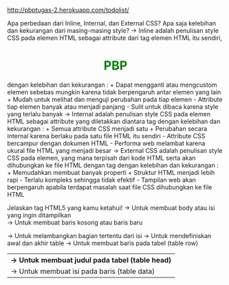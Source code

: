 http://pbptugas-2.herokuapp.com/todolist/


Apa perbedaan dari Inline, Internal, dan External CSS? Apa saja kelebihan dan kekurangan dari masing-masing style?
    → Inline adalah penulisan style CSS pada elemen HTML sebagai attribute dari tag elemen HTML itu sendiri,
        <h1 style="color:green;text-align:center;">PBP</h1>
        dengan kelebihan dan kekurangan :
               + Dapat mengganti atau mengcustom elemen sebebas mungkin karena tidak berpengaruh antar elemen yang lain
               + Mudah untuk melihat dan menguji perubahan pada tiap elemen
               - Attribute tiap elemen banyak atau menjadi panjang
               - Sulit untuk dibaca karena style yang terlalu banyak
    → Internal adalah penulisan style CSS pada elemen HTML sebagai attribute yang diletakkan diantara tag <style>
            <style> 
                h1 {
                    color: green;
                    text-align:center;
                } 
            </style>
            dengan kelebihan dan kekurangan :
                    + Semua attribute CSS menjadi satu
                    + Perubahan secara internal karena berlaku pada satu file HTML itu sendiri
                    - Attribute CSS bercampur dengan dokumen HTML
                    - Performa web melambat karena ukural file HTML yang menjadi besar
    → External CSS adalah penulisan style CSS pada elemen, yang mana terpisah dari kode HTML serta akan dihubungkan ke file HTML dengan tag <link>
        <link rel="stylesheet" href="https://cdn.jsdelivr.net/npm/bootstrap@4.3.1/dist/css/bootstrap.min.css" integrity="sha384-ggOyR0iXCbMQv3Xipma34MD+dH/1fQ784/j6cY/iJTQUOhcWr7x9JvoRxT2MZw1T" crossorigin="anonymous">
        dengan kelebihan dan kekurangan :
                + Memudahkan membuat banyak properti
                + Struktur HTML menjadi lebih rapi 
                - Terlalu kompleks sehingga tidak efektif
                - Tampilan web akan berpengaruh apabila terdapat masalah saat file CSS dihubungkan ke file HTML


Jelaskan tag HTML5 yang kamu ketahui!
    <body> → Untuk membuat body atau isi yang ingin ditampilkan
    <br> → Untuk membuat baris kosong atau baris baru
    <div> →  Untuk melambangkan bagian tertentu dari isi
    <table> → Untuk mendefiniskan awal dan akhir table
    <th> → Untuk membuat judul pada tabel (table head)
    <tr> → Untuk membuat baris pada tabel (table row)
    <td> → Untuk membuat isi pada baris (table data)
    <title> → Untuk membuah judul halaman web
    <a> → Untuk memasukkan link aktif pada elemen HTML
    <button> → Untuk membuat tombol


Jelaskan tipe-tipe CSS selector yang kamu ketahui!
    ID selector → Untuk menerapkan style pada elemen berdasarkan ID, dengan #id-example {}
    Class selector → Untuk menerapkan style pada elemen berdasarkan class, dengan .class-example {}
    Tag selector → Untuk menerapkan syle pada elemen berdasarkan tag, dengan p {}


Jelaskan bagaimana cara kamu mengimplementasikan checklist di atas!
    → Menambahkan navbar pada file todolist.html di folder templates yang ada pada folder todolist
        <nav class="navbar" style="background-color: rgb(140, 240, 220);font-family: monospace;">
            <div class="container-fluid">
            <span class="navbar-brand mb-0 h1">Hello {{user}}!&#9829</span>
            <a class="btn btn-warning" type="button" href="{% url 'todolist:logout' %}">Log Out</a>
            </div>
        </nav> 
    → Menambahkan code styling pada file todolist.html, register.html, login.html, create-task.html
    → Membuat keempat halaman yang dikustomisasi menjadi responsive dengan menambahkan code pada file base.html di folder templates
        <meta name="viewport" content="width=device-width, initial-scale=1.0">
    → Melakukan deploy pada heroku
